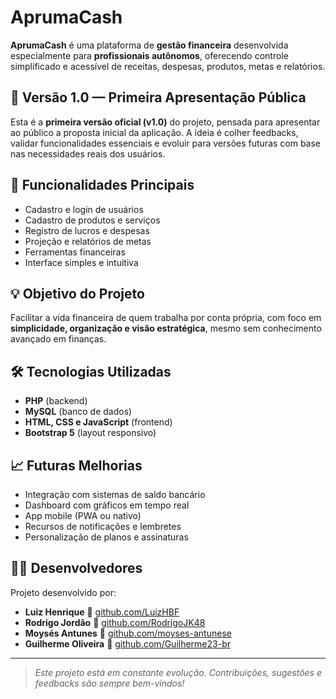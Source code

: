 # AprumaCash

**AprumaCash** é uma plataforma de **gestão financeira** desenvolvida especialmente para **profissionais autônomos**, oferecendo controle simplificado e acessível de receitas, despesas, produtos, metas e relatórios.

## 📌 Versão 1.0 — Primeira Apresentação Pública

Esta é a **primeira versão oficial (v1.0)** do projeto, pensada para apresentar ao público a proposta inicial da aplicação. A ideia é colher feedbacks, validar funcionalidades essenciais e evoluir para versões futuras com base nas necessidades reais dos usuários.

## 🚀 Funcionalidades Principais

- Cadastro e login de usuários
- Cadastro de produtos e serviços
- Registro de lucros e despesas
- Projeção e relatórios de metas
- Ferramentas financeiras
- Interface simples e intuitiva

## 💡 Objetivo do Projeto

Facilitar a vida financeira de quem trabalha por conta própria, com foco em **simplicidade, organização e visão estratégica**, mesmo sem conhecimento avançado em finanças.

## 🛠️ Tecnologias Utilizadas

- **PHP** (backend)
- **MySQL** (banco de dados)
- **HTML, CSS e JavaScript** (frontend)
- **Bootstrap 5** (layout responsivo)

## 📈 Futuras Melhorias

- Integração com sistemas de saldo bancário
- Dashboard com gráficos em tempo real
- App mobile (PWA ou nativo)
- Recursos de notificações e lembretes
- Personalização de planos e assinaturas

## 👨‍💻 Desenvolvedores

Projeto desenvolvido por:
- **Luiz Henrique** 🔗 [github.com/LuizHBF](https://github.com/LuizHBF)
- **Rodrigo Jordão** 🔗 [github.com/RodrigoJK48](https://github.com/RodrigoJK48)
- **Moysés Antunes** 🔗 [github.com/moyses-antunese](https://github.com/moyses-antunese)
- **Guilherme Oliveira** 🔗 [github.com/Guilherme23-br](https://github.com/Guilherme23-br)

---

> _Este projeto está em constante evolução. Contribuições, sugestões e feedbacks são sempre bem-vindos!_
